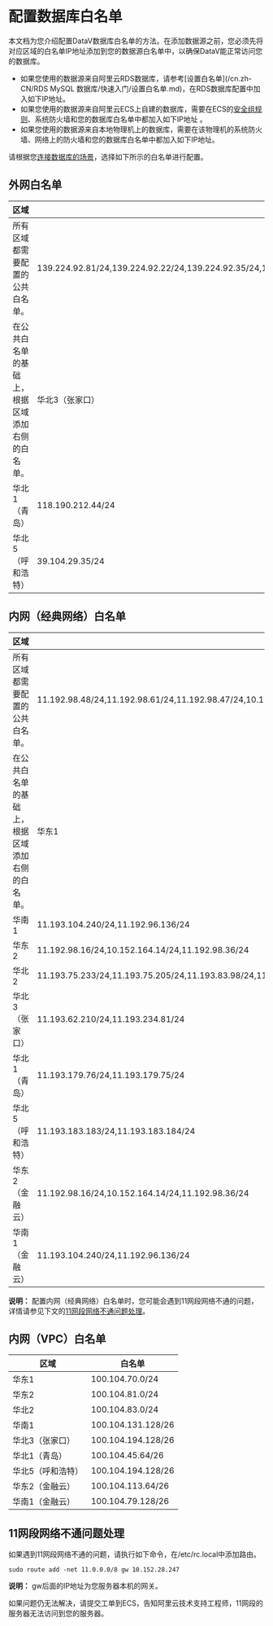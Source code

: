 # 配置数据库白名单

本文档为您介绍配置DataV数据库白名单的方法。在添加数据源之前，您必须先将对应区域的白名单IP地址添加到您的数据源白名单中，以确保DataV能正常访问您的数据库。

-   如果您使用的数据源来自阿里云RDS数据库，请参考[设置白名单](/cn.zh-CN/RDS MySQL 数据库/快速入门/设置白名单.md)，在RDS数据库配置中加入如下IP地址。
-   如果您使用的数据源来自阿里云ECS上自建的数据库，需要在ECS的[安全组规则](/cn.zh-CN/安全/安全组/添加安全组规则.md)、系统防火墙和您的数据库白名单中都加入如下IP地址 。
-   如果您使用的数据源来自本地物理机上的数据库，需要在该物理机的系统防火墙、网络上的防火墙和您的数据库白名单中都加入如下IP地址。

请根据您[连接数据库的场景]()，选择如下所示的白名单进行配置。

## 外网白名单

|区域|白名单|
|--|---|
|所有区域都需要配置的公共白名单。|139.224.92.81/24,139.224.92.22/24,139.224.92.35/24,139.224.4.30/24,139.224.92.102/24,139.224.4.48/24,139.224.4.104/24,139.224.92.11/24,139.224.4.60/24,139.224.92.52/24,139.224.4.26/24,139.224.92.57/24,112.74.156.111/24,120.76.104.101/24,139.224.4.69/24,114.55.195.74/24,47.99.11.181/24,47.94.185.180/24,182.92.144.171/24,139.224.4.32/24,106.14.210.237/24,47.102.181.128/25,47.102.234.0/25,47.101.109.0/24|
|在公共白名单的基础上，根据区域添加右侧的白名单。|华北3（张家口）|47.92.22.210/24,47.92.22.68/24|
|华北1（青岛）|118.190.212.44/24|
|华北5（呼和浩特）|39.104.29.35/24|

## 内网（经典网络）白名单

|区域|白名单|
|--|---|
|所有区域都需要配置的公共白名单。|11.192.98.48/24,11.192.98.61/24,11.192.98.47/24,10.152.164.34/24,11.192.98.58/24,10.152.164.17/24,10.152.164.42/24,11.192.98.37/24,10.152.164.31/24,10.152.164.66/24,10.152.164.22/24,11.115.105.33,11.115.104.230,11.115.103.137,11.115.105.7,11.115.105.28,11.115.103.112,11.115.105.40,11.115.103.158|
|在公共白名单的基础上，根据区域添加右侧的白名单。|华东1|11.193.54.74/24,11.193.54.148/24,11.197.246.34/24,11.196.22.196/24|
|华南1|11.193.104.240/24,11.192.96.136/24|
|华东2|11.192.98.16/24,10.152.164.14/24,11.192.98.36/24|
|华北2|11.193.75.233/24,11.193.75.205/24,11.193.83.98/24,11.197.231.75/24|
|华北3（张家口）|11.193.62.210/24,11.193.234.81/24|
|华北1（青岛）|11.193.179.76/24,11.193.179.75/24|
|华北5（呼和浩特）|11.193.183.183/24,11.193.183.184/24|
|华东2（金融云）|11.192.98.16/24,10.152.164.14/24,11.192.98.36/24|
|华南1（金融云）|11.193.104.240/24,11.192.96.136/24|

**说明：** 配置内网（经典网络）白名单时，您可能会遇到11网段网络不通的问题，详情请参见下文的[11网段网络不通问题处理](#section_tjl_ctx_sqj)。

## 内网（VPC）白名单

|区域|白名单|
|--|---|
|华东1|100.104.70.0/24|
|华东2|100.104.81.0/24|
|华北2|100.104.83.0/24|
|华南1|100.104.131.128/26|
|华北3（张家口）|100.104.194.128/26|
|华北1（青岛）|100.104.45.64/26|
|华北5（呼和浩特）|100.104.194.128/26|
|华东2（金融云）|100.104.113.64/26|
|华南1（金融云）|100.104.79.128/26|

## 11网段网络不通问题处理

如果遇到11网段网络不通的问题，请执行如下命令，在/etc/rc.local中添加路由。

```
sudo route add -net 11.0.0.0/8 gw 10.152.28.247
```

**说明：** gw后面的IP地址为您服务器本机的网关。

如果问题仍无法解决，请提交工单到ECS，告知阿里云技术支持工程师，11网段的服务器无法访问到您的服务器。

